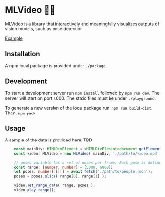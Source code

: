 # MLVideo :running_woman:

MLVideo is a library that interactively and meaningfully visualizes outputs of vision models, such as pose detection. 

[Example](https://github.com/joaorulff/MLVideo/assets/7430591/447d3559-61ec-4252-bee3-3036f24ddcb3)


## Installation

A npm local package is provided under ``./package``.

## Development

To start a development server run ``npm install`` followed by ``npm run dev``. The server will start on port 4000. The static files must be under ``./playground``.

To generate a new version of the local package run: ```npm run build-dist```. Then, ```npm pack```

## Usage

A sample of the data is provided here: TBD

```typescript
    const mainDiv: HTMLDivElement = <HTMLDivElement>document.getElementById('div-container');
    const video: MLVideo = new MLVideo( mainDiv, './path/to/video.mp4');

    // poses variable has a set of poses per frame; Each pose is defined by a set of joints ([number, number]). We assume there will be 17 joints per skeleton, following the YOLO pose format. 
    const range: [number, number] = [5000, 6000];
    let poses: number[][][] = await fetch('./path/to/people.json');
    poses = poses.slice( range[0], range[1] );

    video.set_range_data( range, poses );
    video.play_range();
```





